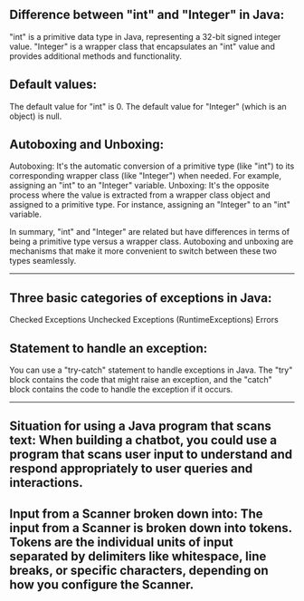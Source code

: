 ## Difference between "int" and "Integer" in Java:

"int" is a primitive data type in Java, representing a 32-bit signed integer value.
"Integer" is a wrapper class that encapsulates an "int" value and provides additional methods and functionality.

## Default values:

The default value for "int" is 0.
The default value for "Integer" (which is an object) is null.

## Autoboxing and Unboxing:

Autoboxing: It's the automatic conversion of a primitive type (like "int") to its corresponding wrapper class (like "Integer") when needed. For example, assigning an "int" to an "Integer" variable.
Unboxing: It's the opposite process where the value is extracted from a wrapper class object and assigned to a primitive type. For instance, assigning an "Integer" to an "int" variable.

In summary, "int" and "Integer" are related but have differences in terms of being a primitive type versus a wrapper class. Autoboxing and unboxing are mechanisms that make it more convenient to switch between these two types seamlessly.




_________________________________







## Three basic categories of exceptions in Java:

Checked Exceptions
Unchecked Exceptions (RuntimeExceptions)
Errors

## Statement to handle an exception:

You can use a "try-catch" statement to handle exceptions in Java. The "try" block contains the code that might raise an exception, and the "catch" block contains the code to handle the exception if it occurs.

________________________

## Situation for using a Java program that scans text: When building a chatbot, you could use a program that scans user input to understand and respond appropriately to user queries and interactions.

## Input from a Scanner broken down into: The input from a Scanner is broken down into tokens. Tokens are the individual units of input separated by delimiters like whitespace, line breaks, or specific characters, depending on how you configure the Scanner.





